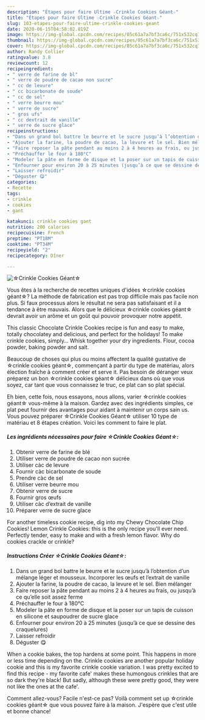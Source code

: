 ```yaml
---
description: "Étapes pour faire Ultime ☆Crinkle Cookies Géant☆"
title: "Étapes pour faire Ultime ☆Crinkle Cookies Géant☆"
slug: 103-etapes-pour-faire-ultime-crinkle-cookies-geant
date: 2020-06-15T04:58:02.819Z
image: https://img-global.cpcdn.com/recipes/05c61a7a7bf3ca6c/751x532cq70/☆crinkle-cookies-geant☆-photo-principale-de-la-recette.jpg
thumbnail: https://img-global.cpcdn.com/recipes/05c61a7a7bf3ca6c/751x532cq70/☆crinkle-cookies-geant☆-photo-principale-de-la-recette.jpg
cover: https://img-global.cpcdn.com/recipes/05c61a7a7bf3ca6c/751x532cq70/☆crinkle-cookies-geant☆-photo-principale-de-la-recette.jpg
author: Randy Collier
ratingvalue: 3.8
reviewcount: 12
recipeingredient:
- " verre de farine de bl"
- " verre de poudre de cacao non sucre"
- " cc de levure"
- " cc bicarbonate de soude"
- " cc de sel"
- " verre beurre mou"
- " verre de sucre"
- " gros ufs"
- " cc dextrait de vanille"
- " verre de sucre glace"
recipeinstructions:
- "Dans un grand bol battre le beurre et le sucre jusqu’à l’obtention d’un mélange léger et mousseux. Incorporer les œufs et l’extrait de vanille"
- "Ajouter la farine, la poudre de cacao, la levure et le sel. Bien mélanger"
- "Faire reposer la pâte pendant au moins 2 à 4 heures au frais, ou jusqu’à ce qu’elle soit assez ferme"
- "Préchauffer le four à 180°C"
- "Modeler la pâte en forme de disque et la poser sur un tapis de cuisson en silicone et saupoudrer de sucre glace"
- "Enfourner pour environ 20 à 25 minutes (jusqu’à ce que se dessine des craquelures)"
- "Laisser refroidir"
- "Déguster 😋"
categories:
- Recette
tags:
- crinkle
- cookies
- gant

katakunci: crinkle cookies gant 
nutrition: 200 calories
recipecuisine: French
preptime: "PT18M"
cooktime: "PT34M"
recipeyield: "2"
recipecategory: Dîner

---
```



![☆Crinkle Cookies Géant☆](https://img-global.cpcdn.com/recipes/05c61a7a7bf3ca6c/751x532cq70/☆crinkle-cookies-geant☆-photo-principale-de-la-recette.jpg)

Vous êtes à la recherche de recettes uniques d'idées ☆crinkle cookies géant☆? La méthode de fabrication est pas trop difficile mais pas facile non plus. Si faux processus alors le résultat ne sera pas satisfaisant et il a tendance à être mauvais. Alors que le délicieux ☆crinkle cookies géant☆ devrait avoir un arôme et un goût qui pouvoir provoquer notre appétit.

This classic Chocolate Crinkle Cookies recipe is fun and easy to make, totally chocolatey and delicious, and perfect for the holidays! To make crinkle cookies, simply… Whisk together your dry ingredients. Flour, cocoa powder, baking powder and salt.

Beaucoup de choses qui plus ou moins affectent la qualité gustative de ☆crinkle cookies géant☆, commençant à partir du type de matériau, alors élection fraîche à comment créer et serve it. Pas besoin de déranger veux préparez un bon ☆crinkle cookies géant☆ délicieux dans où que vous soyez, car tant que vous connaissez le truc, ce plat can so plat spécial.


Eh bien, cette fois, nous essayons, nous allons, varier ☆crinkle cookies géant☆ vous-même à la maison. Gardez avec des ingrédients simples, ce plat peut fournir des avantages pour aidant à maintenir un corps sain us. Vous pouvez préparer ☆Crinkle Cookies Géant☆ utiliser 10 type de matériau et 8 étapes création. Voici les comment to faire le plat.

<!--inarticleads1-->

##### Les ingrédients nécessaires pour faire ☆Crinkle Cookies Géant☆:

1. Obtenir  verre de farine de blé
1. Utiliser  verre de poudre de cacao non sucrée
1. Utiliser  càc de levure
1. Fournir  càc bicarbonate de soude
1. Prendre  càc de sel
1. Utiliser  verre beurre mou
1. Obtenir  verre de sucre
1. Fournir  gros œufs
1. Utiliser  càc d’extrait de vanille
1. Préparer  verre de sucre glace


For another timeless cookie recipe, dig into my Chewy Chocolate Chip Cookies! Lemon Crinkle Cookies: this is the only recipe you&#39;ll ever need. Perfectly tender, easy to make and with a fresh lemon flavor. Why do cookies crackle or crinkle? 

<!--inarticleads2-->

##### Instructions Créer ☆Crinkle Cookies Géant☆:

1. Dans un grand bol battre le beurre et le sucre jusqu’à l’obtention d’un mélange léger et mousseux. Incorporer les œufs et l’extrait de vanille
1. Ajouter la farine, la poudre de cacao, la levure et le sel. Bien mélanger
1. Faire reposer la pâte pendant au moins 2 à 4 heures au frais, ou jusqu’à ce qu’elle soit assez ferme
1. Préchauffer le four à 180°C
1. Modeler la pâte en forme de disque et la poser sur un tapis de cuisson en silicone et saupoudrer de sucre glace
1. Enfourner pour environ 20 à 25 minutes (jusqu’à ce que se dessine des craquelures)
1. Laisser refroidir
1. Déguster 😋


When a cookie bakes, the top hardens at some point. This happens in more or less time depending on the. Crinkle cookies are another popular holiday cookie and this is my favorite crinkle cookie variation. I was pretty excited to find this recipe - my favorite cafe&#39; makes these humongous crinkles that are so dark they&#39;re black! But sadly, although these were pretty good, they were not like the ones at the cafe&#39;. 


Comment allez-vous? Facile n'est-ce pas? Voilà comment set up ☆crinkle cookies géant☆ que vous pouvez faire à la maison. J'espère que c'est utile et bonne chance!
